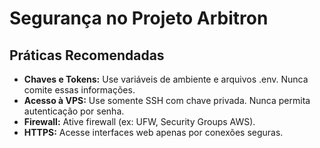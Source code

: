 # Segurança no Projeto Arbitron

## Práticas Recomendadas

- **Chaves e Tokens:** Use variáveis de ambiente e arquivos .env. Nunca comite essas informações.
- **Acesso à VPS:** Use somente SSH com chave privada. Nunca permita autenticação por senha.
- **Firewall:** Ative firewall (ex: UFW, Security Groups AWS).
- **HTTPS:** Acesse interfaces web apenas por conexões seguras.
